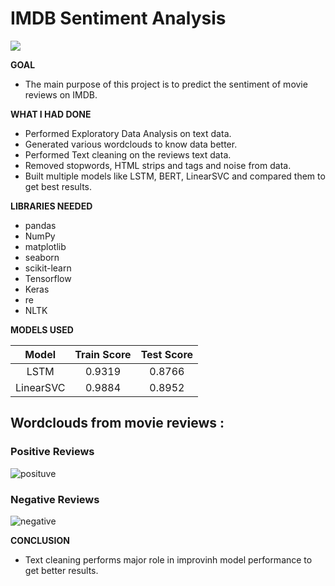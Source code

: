 
#  IMDB Sentiment Analysis
![](https://cfml.se/img/blog/sentiment_classification/top_img.png)

**GOAL** 
- The main purpose of this project is to predict the sentiment of movie reviews on IMDB.


**WHAT I HAD DONE**
- Performed Exploratory Data Analysis on text data.
- Generated various wordclouds to know data better.
- Performed Text cleaning on the reviews text data.
- Removed stopwords, HTML strips and tags and noise from data.
- Built multiple models like LSTM, BERT, LinearSVC and compared them to get best results.


**LIBRARIES NEEDED**
- pandas
- NumPy
- matplotlib
- seaborn
- scikit-learn
- Tensorflow
- Keras
- re
- NLTK


**MODELS USED**


| Model | Train Score | Test Score |
| :---: | :---: | :---: |
| LSTM | 0.9319 | 0.8766 |
| LinearSVC | 0.9884 | 0.8952 |

## Wordclouds from movie reviews :

### Positive Reviews
![posituve](https://user-images.githubusercontent.com/60546202/153137028-ac7106e4-9522-4548-8a90-88b6e585ca54.png)

### Negative Reviews
![negative](https://user-images.githubusercontent.com/60546202/153137006-78ebb513-2850-4fb1-924f-467b5e367d63.png)


**CONCLUSION**
- Text cleaning performs major role in improvinh model performance to get better results.

